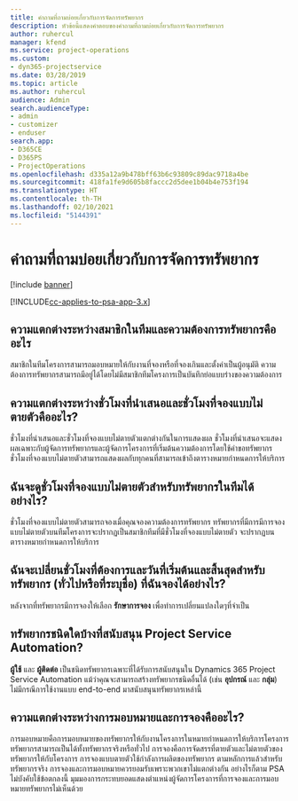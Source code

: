 ```yaml
---
title: คำถามที่ถามบ่อยเกี่ยวกับการจัดการทรัพยากร
description: หัวข้อนี้แสดงคำตอบของคำถามที่ถามบ่อยเกี่ยวกับการจัดการทรัพยากร
author: ruhercul
manager: kfend
ms.service: project-operations
ms.custom:
- dyn365-projectservice
ms.date: 03/28/2019
ms.topic: article
ms.author: ruhercul
audience: Admin
search.audienceType:
- admin
- customizer
- enduser
search.app:
- D365CE
- D365PS
- ProjectOperations
ms.openlocfilehash: d335a12a9b478bff63b6c93809c89dac9718a4be
ms.sourcegitcommit: 418fa1fe9d605b8faccc2d5dee1b04b4e753f194
ms.translationtype: HT
ms.contentlocale: th-TH
ms.lasthandoff: 02/10/2021
ms.locfileid: "5144391"
---
```

# <a name="resource-management-faq"></a>คำถามที่ถามบ่อยเกี่ยวกับการจัดการทรัพยากร

[!include [banner](../includes/psa-now-project-operations.md)]

[!INCLUDE[cc-applies-to-psa-app-3.x](../includes/cc-applies-to-psa-app-3x.md)]

## <a name="what-is-the-difference-between-a-team-member-and-a-resource-requirement"></a>ความแตกต่างระหว่างสมาชิกในทีมและความต้องการทรัพยากรคืออะไร

สมาชิกในทีมโครงการสามารถมอบหมายให้กับงานที่จองหรือที่จองเกินและตั้งค่าเป็นผู้อนุมัติ ความต้องการทรัพยากรสามารถมีอยู่ได้โดยไม่มีสมาชิกทีมโครงการเป็นบันทึกย่อแบบร่างของความต้องการ 

## <a name="what-is-the-difference-between-proposed-and-soft-booked-hours"></a>ความแตกต่างระหว่างชั่วโมงที่นำเสนอและชั่วโมงที่จองแบบไม่ตายตัวคืออะไร?

ชั่วโมงที่นำเสนอและชั่วโมงที่จองแบบไม่ตายตัวแตกต่างกันในการแสดงผล ชั่วโมงที่นำเสนอจะแสดงผลเฉพาะกับผู้จัดการทรัพยากรและผู้จัดการโครงการที่เริ่มต้นความต้องการโดยใช้คำขอทรัพยากร ชั่วโมงที่จองแบบไม่ตายตัวสามารถแสดงผลกับทุกคนที่สามารถเข้าถึงตารางหมายกำหนดการให้บริการ

## <a name="how-can-i-see-the-soft-booked-hours-for-resources-on-a-team"></a>ฉันจะดูชั่วโมงที่จองแบบไม่ตายตัวสำหรับทรัพยากรในทีมได้อย่างไร?

ชั่วโมงที่จองแบบไม่ตายตัวสามารถจองเมื่อคุณจองความต้องการทรัพยากร ทรัพยากรที่มีการมีการจองแบบไม่ตายตัวบนทีมโครงการจะปรากฏเป็นสมาชิกทีมที่มีชั่วโมงที่จองแบบไม่ตายตัว จะปรากฏบนตารางหมายกำหนดการให้บริการ

## <a name="how-do-i-change-the-required-hours-and-the-start-and-end-dates-for-a-resource-generic-or-named-that-i-booked"></a>ฉันจะเปลี่ยนชั่วโมงที่ต้องการและวันที่เริ่มต้นและสิ้นสุดสำหรับทรัพยากร (ทั่วไปหรือที่ระบุชื่อ) ที่ฉันจองได้อย่างไร?

หลังจากที่ทรัพยากรมีการจองให้เลือก **รักษาการจอง** เพื่อทำการเปลี่ยนแปลงใดๆที่จำเป็น

## <a name="what-resources-types-does-project-service-automation-support"></a>ทรัพยากรชนิดใดบ้างที่สนับสนุน Project Service Automation?

**ผู้ใช้** และ **ผู้ติดต่อ** เป็นชนิดทรัพยากรเฉพาะที่ได้รับการสนับสนุนใน Dynamics 365 Project Service Automation แม้ว่าคุณจะสามารถสร้างทรัพยากรชนิดอื่นได้ (เช่น **อุปกรณ์** และ **กลุ่ม**) ไม่มีกรณีการใช้งานแบบ end-to-end มาสนับสนุนทรัพยากรเหล่านี้

## <a name="what-is-the-difference-between-an-assignment-and-a-booking"></a>ความแตกต่างระหว่างการมอบหมายและการจองคืออะไร?

การมอบหมายคือการมอบหมายของทรัพยากรให้กับงานโครงการในหมายกำหนดการให้บริการโครงการ ทรัพยากรสามารถเป็นได้ทั้งทรัพยากรจริงหรือทั่วไป การจองคือการจัดสรรที่ตายตัวและไม่ตายตัวของทรัพยากรให้กับโครงการ การจองแบบตายตัวใช้กำลังการผลิตของทรัพยากร ตามหลักการแล้วสำหรับทรัพยากรจริง การจองและการมอบหมายควรยอมรับเพราะพวกเขาไม่แตกต่างกัน อย่างไรก็ตาม PSA ไม่บังคับใช้ข้อตกลงนี้ มุมมองการกระทบยอดแสดงตำแหน่งผู้จัดการโครงการที่การจองและการมอบหมายทรัพยากรไม่เห็นด้วย
